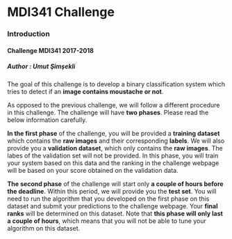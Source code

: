 # MDI341 Challenge

### Introduction

####  Challenge MDI341 2017-2018
##### Author :  Umut Şimşekli

The goal of this challenge is to develop a binary classification system which tries to detect if an **image contains moustache or not**.    

As opposed to the previous challenge, we will follow a different procedure in this challenge. The challenge will have **two phases**. Please read the below information carefully.  

**In the first phase** of the challenge, you will be provided a **training dataset** which contains the **raw images** and their corresponding **labels**. We will also provide you a **validation dataset**, which only contains the **raw images**. The labes of the validation set will not be provided. In this phase, you will train your system based on this data and the ranking in the challenge webpage will be based on your score obtained on the validation data.

**The second phase** of the challenge will start only **a couple of hours before the deadline**. Within this period, we will provide you the **test set**. You will need to run the algorithm that you developed on the first phase on this dataset and submit your predictions to the challenge webpage. Your **final ranks** will be determined on this dataset. Note that **this phase will only last a couple of hours**, which means that you will not be able to tune your algorithm on this dataset.